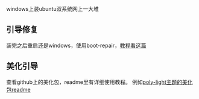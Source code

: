 windows上装ubuntu双系统网上一大堆

## **引导修复**
装完之后重启还是windows，使用boot-repair，[教程看这篇](https://www.cnblogs.com/lymboy/p/7783756.html)  
## **美化引导**
查看github上的美化包，readme里有详细使用教程。
例如[poly-light主题的美化包readme](https://github.com/shvchk/poly-light/blob/master/README.md)
